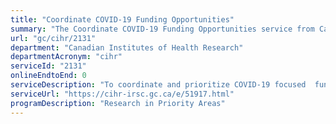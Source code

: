 ```yaml
---
title: "Coordinate COVID-19 Funding Opportunities"
summary: "The Coordinate COVID-19 Funding Opportunities service from Canadian Institutes of Health Research is not available end-to-end online, according to the GC Service Inventory."
url: "gc/cihr/2131"
department: "Canadian Institutes of Health Research"
departmentAcronym: "cihr"
serviceId: "2131"
onlineEndtoEnd: 0
serviceDescription: "To coordinate and prioritize COVID-19 focused  funding opportunities as part of the Government of Canada’'s continued response to address the challenges of the COVID-19 pandemic."
serviceUrl: "https://cihr-irsc.gc.ca/e/51917.html"
programDescription: "Research in Priority Areas"
---
```

